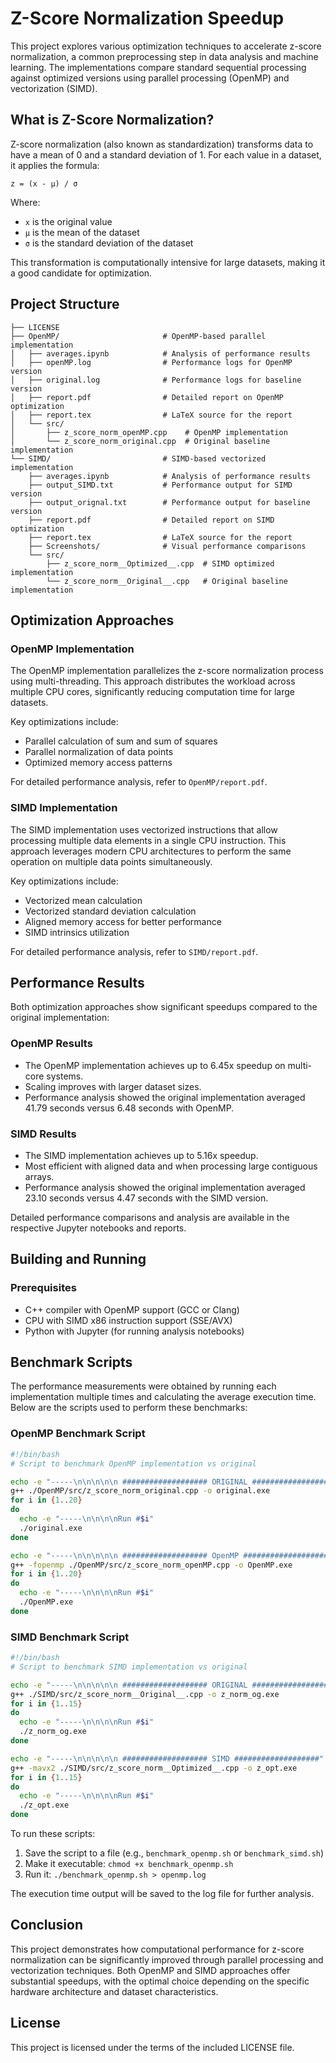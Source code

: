 # Z-Score Normalization Speedup

This project explores various optimization techniques to accelerate z-score normalization, a common preprocessing step in data analysis and machine learning. The implementations compare standard sequential processing against optimized versions using parallel processing (OpenMP) and vectorization (SIMD).

## What is Z-Score Normalization?

Z-score normalization (also known as standardization) transforms data to have a mean of 0 and a standard deviation of 1. For each value in a dataset, it applies the formula:

```
z = (x - μ) / σ
```

Where:
- `x` is the original value
- `μ` is the mean of the dataset
- `σ` is the standard deviation of the dataset

This transformation is computationally intensive for large datasets, making it a good candidate for optimization.

## Project Structure

```
├── LICENSE
├── OpenMP/                       # OpenMP-based parallel implementation
│   ├── averages.ipynb            # Analysis of performance results
│   ├── openMP.log                # Performance logs for OpenMP version
│   ├── original.log              # Performance logs for baseline version
│   ├── report.pdf                # Detailed report on OpenMP optimization
│   ├── report.tex                # LaTeX source for the report
│   └── src/
│       ├── z_score_norm_openMP.cpp    # OpenMP implementation
│       └── z_score_norm_original.cpp  # Original baseline implementation
└── SIMD/                         # SIMD-based vectorized implementation
    ├── averages.ipynb            # Analysis of performance results
    ├── output_SIMD.txt           # Performance output for SIMD version
    ├── output_orignal.txt        # Performance output for baseline version
    ├── report.pdf                # Detailed report on SIMD optimization
    ├── report.tex                # LaTeX source for the report
    ├── Screenshots/              # Visual performance comparisons
    └── src/
        ├── z_score_norm__Optimized__.cpp  # SIMD optimized implementation
        └── z_score_norm__Original__.cpp   # Original baseline implementation
```

## Optimization Approaches

### OpenMP Implementation

The OpenMP implementation parallelizes the z-score normalization process using multi-threading. This approach distributes the workload across multiple CPU cores, significantly reducing computation time for large datasets.

Key optimizations include:
- Parallel calculation of sum and sum of squares
- Parallel normalization of data points
- Optimized memory access patterns

For detailed performance analysis, refer to `OpenMP/report.pdf`.

### SIMD Implementation

The SIMD implementation uses vectorized instructions that allow processing multiple data elements in a single CPU instruction. This approach leverages modern CPU architectures to perform the same operation on multiple data points simultaneously.

Key optimizations include:
- Vectorized mean calculation
- Vectorized standard deviation calculation
- Aligned memory access for better performance
- SIMD intrinsics utilization

For detailed performance analysis, refer to `SIMD/report.pdf`.

## Performance Results

Both optimization approaches show significant speedups compared to the original implementation:

### OpenMP Results
- The OpenMP implementation achieves up to 6.45x speedup on multi-core systems.
- Scaling improves with larger dataset sizes.
- Performance analysis showed the original implementation averaged 41.79 seconds versus 6.48 seconds with OpenMP.

### SIMD Results
- The SIMD implementation achieves up to 5.16x speedup.
- Most efficient with aligned data and when processing large contiguous arrays.
- Performance analysis showed the original implementation averaged 23.10 seconds versus 4.47 seconds with the SIMD version.

Detailed performance comparisons and analysis are available in the respective Jupyter notebooks and reports.

## Building and Running

### Prerequisites
- C++ compiler with OpenMP support (GCC or Clang)
- CPU with SIMD x86 instruction support (SSE/AVX)
- Python with Jupyter (for running analysis notebooks)


## Benchmark Scripts

The performance measurements were obtained by running each implementation multiple times and calculating the average execution time. Below are the scripts used to perform these benchmarks:

### OpenMP Benchmark Script

```bash
#!/bin/bash
# Script to benchmark OpenMP implementation vs original

echo -e "-----\n\n\n\n\n ################### ORIGINAL ###################"
g++ ./OpenMP/src/z_score_norm_original.cpp -o original.exe
for i in {1..20}
do
  echo -e "-----\n\n\n\nRun #$i"
  ./original.exe
done

echo -e "-----\n\n\n\n\n ################### OpenMP ###################"
g++ -fopenmp ./OpenMP/src/z_score_norm_openMP.cpp -o OpenMP.exe 
for i in {1..20}
do
  echo -e "-----\n\n\n\nRun #$i"
  ./OpenMP.exe
done
```

### SIMD Benchmark Script

```bash
#!/bin/bash
# Script to benchmark SIMD implementation vs original

echo -e "-----\n\n\n\n\n ################### ORIGINAL ###################"
g++ ./SIMD/src/z_score_norm__Original__.cpp -o z_norm_og.exe
for i in {1..15}
do
  echo -e "-----\n\n\n\nRun #$i"
  ./z_norm_og.exe
done

echo -e "-----\n\n\n\n\n ################### SIMD ###################"
g++ -mavx2 ./SIMD/src/z_score_norm__Optimized__.cpp -o z_opt.exe
for i in {1..15}
do
  echo -e "-----\n\n\n\nRun #$i"
  ./z_opt.exe
done
```

To run these scripts:
1. Save the script to a file (e.g., `benchmark_openmp.sh` or `benchmark_simd.sh`)
2. Make it executable: `chmod +x benchmark_openmp.sh`
3. Run it: `./benchmark_openmp.sh > openmp.log`

The execution time output will be saved to the log file for further analysis.

## Conclusion

This project demonstrates how computational performance for z-score normalization can be significantly improved through parallel processing and vectorization techniques. Both OpenMP and SIMD approaches offer substantial speedups, with the optimal choice depending on the specific hardware architecture and dataset characteristics.

## License

This project is licensed under the terms of the included LICENSE file.
